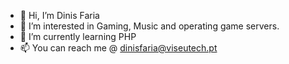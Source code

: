 - 👋 Hi, I’m Dinis Faria
- 👀 I’m interested in Gaming, Music and operating game servers.
- 🌱 I’m currently learning PHP
- 📫 You can reach me @ dinisfaria@viseutech.pt

<!---
dinisfaria/dinisfaria is a ✨ special ✨ repository because its `README.md` (this file) appears on your GitHub profile.
You can click the Preview link to take a look at your changes.
--->
